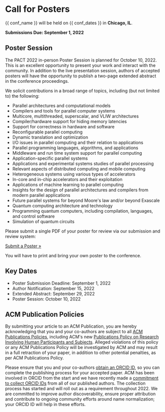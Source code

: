 # Call for Posters

{{ conf_name }} will be held on {{ conf_dates }} in **Chicago, IL**.

**Submissions Due: September 1, 2022**

## Poster Session

The PACT 2022 in-person Poster Session is planned for October 10, 2022.
This is an excellent opportunity to present your work and interact with
the community. In addition to the live presentation session, authors
of accepted posters will have the opportunity to publish a two-page
extended abstract in the conference proceedings.

We solicit contributions in a broad range of topics, including (but not
limited to) the following:

-   Parallel architectures and computational models
-   Compilers and tools for parallel computer systems
-   Multicore, multithreaded, superscalar, and VLIW architectures
-   Compiler/hardware support for hiding memory latencies
-   Support for correctness in hardware and software
-   Reconfigurable parallel computing
-   Dynamic translation and optimization
-   I/O issues in parallel computing and their relation to applications
-   Parallel programming languages, algorithms, and applications
-   Middleware and run time system support for parallel computing
-   Application-specific parallel systems
-   Applications and experimental systems studies of parallel processing
-   Relevant aspects of distributed computing and mobile computing
-   Heterogeneous systems using various types of accelerators
-   In-core and in-chip accelerators and their exploitation
-   Applications of machine learning to parallel computing
-   Insights for the design of parallel architectures and compilers from
    modern parallel applications
-   Future parallel systems for beyond Moore's law and/or beyond
    Exascale
-   Quantum computing architecture and technology
-   Programming quantum computers, including compilation, languages, and
    control software
-   Simulation of quantum circuits

Please submit a single PDF of your poster for review via our submission
and review system:

<a href="https://easychair.org/my/conference?conf=pact2022postersessio" class="btn btn-outline-secondary btn-md px-4 me-md-2">Submit a Poster &raquo;</a>

You will have to print and bring your own poster to the conference.

## Key Dates

-   Poster Submission Deadline: September 1, 2022
-   Author Notification: September 15, 2022
-   Extended Abstract: September 29, 2022
-   Poster Session: October 10, 2022

## ACM Publication Policies

By submitting your article to an ACM Publication, you are hereby acknowledging
that you and your co-authors are subject to all [ACM Publications
Policies](https://www.acm.org/publications/policies), including ACM's new
[Publications Policy on Research Involving Human Participants and
Subjects](https://www.acm.org/publications/policies/research-involving-human-participants-and-subjects).
Alleged violations of this policy or any ACM Publications Policy will be
investigated by ACM and may result in a full retraction of your paper, in
addition to other potential penalties, as per ACM Publications Policy.

Please ensure that you and your co-authors [obtain an ORCID
ID](https://orcid.org/register), so you can complete the publishing process for
your accepted paper. ACM has been involved in ORCID from the start and we have
recently made a [commitment to collect ORCID
IDs](https://authors.acm.org/author-resources/orcid-faqs) from all of our
published authors. The collection process has started and will roll out as a
requirement throughout 2022.  We are committed to improve author
discoverability, ensure proper attribution and contribute to ongoing community
efforts around name normalization; your ORCID ID will help in these efforts.
